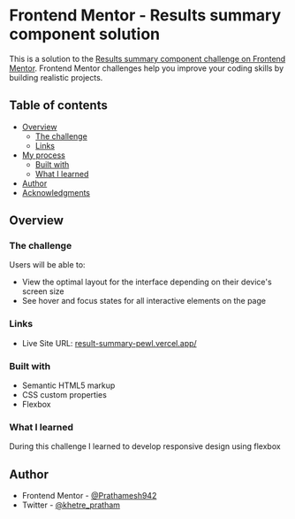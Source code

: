 # Frontend Mentor - Results summary component solution

This is a solution to the [Results summary component challenge on Frontend Mentor](https://www.frontendmentor.io/challenges/results-summary-component-CE_K6s0maV). Frontend Mentor challenges help you improve your coding skills by building realistic projects. 

## Table of contents

- [Overview](#overview)
  - [The challenge](#the-challenge)
  - [Links](#links)
- [My process](#my-process)
  - [Built with](#built-with)
  - [What I learned](#what-i-learned)
- [Author](#author)
- [Acknowledgments](#acknowledgments)

## Overview

### The challenge

Users will be able to:

- View the optimal layout for the interface depending on their device's screen size
- See hover and focus states for all interactive elements on the page

### Links
- Live Site URL: [result-summary-pewl.vercel.app/](https://result-summary-pewl.vercel.app/)

### Built with

- Semantic HTML5 markup
- CSS custom properties
- Flexbox


### What I learned
During this challenge I learned to develop responsive design using flexbox

## Author
- Frontend Mentor - [@Prathamesh942](https://www.frontendmentor.io/profile/Prathamesh942)
- Twitter - [@khetre_pratham](https://twitter.com/khetre_pratham)

